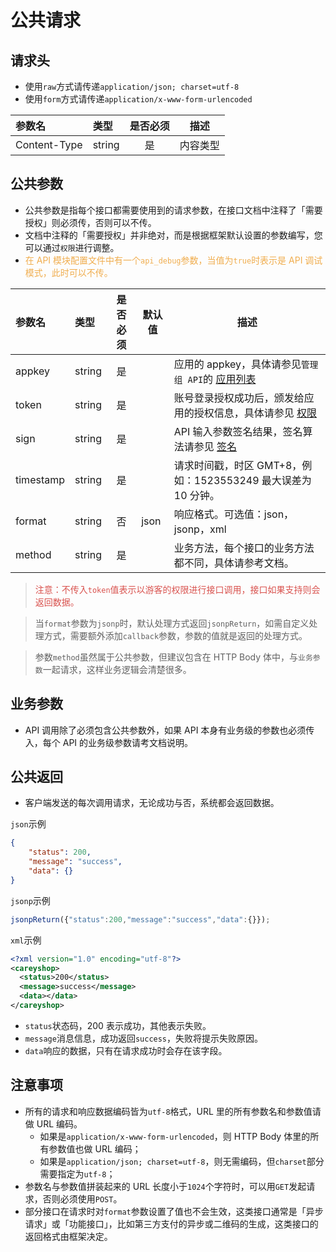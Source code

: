 # 公共请求

## 请求头
- 使用`raw`方式请传递`application/json; charset=utf-8`
- 使用`form`方式请传递`application/x-www-form-urlencoded`

|参数名|类型|是否必须|描述|
|:----|:-----|:---:|-----|
|Content-Type|string|是|内容类型|

## 公共参数
- 公共参数是指每个接口都需要使用到的请求参数，在接口文档中注释了「需要授权」则必须传，否则可以不传。
- 文档中注释的「需要授权」并非绝对，而是根据框架默认设置的参数编写，您可以通过`权限`进行调整。
- <span style="color:#f0ad4e">在 API 模块配置文件中有一个`api_debug`参数，当值为`true`时表示是 API 调试模式，此时可以不传。</span>

|参数名|类型|是否必须|默认值|描述|
|:----|:---|:-----:|-----|-----|
|appkey |string |是 | |应用的 appkey，具体请参见`管理组 API`的 [应用列表](https://olddoc.careyshop.cn/docs/admin_api/a-21523288726 "应用列表")|
|token |string |是 | |账号登录授权成功后，颁发给应用的授权信息，具体请参见 [权限](https://olddoc.careyshop.cn/docs/client_api/a-18991782559 "权限")|
|sign |string |是 | |API 输入参数签名结果，签名算法请参见 [签名](https://olddoc.careyshop.cn/docs/client_api/a-44381536327 "签名") |
|timestamp |string |是 | |请求时间戳，时区 GMT+8，例如：1523553249 最大误差为 10 分钟。 |
|format |string |否 |json |响应格式。可选值：json，jsonp，xml|
|method |string |是 | |业务方法，每个接口的业务方法都不同，具体请参考文档。|

> <span style="color:#d9534f">注意：不传入`token`值表示以游客的权限进行接口调用，接口如果支持则会返回数据。</span>

<p />

> 当`format`参数为`jsonp`时，默认处理方式返回`jsonpReturn`，如需自定义处理方式，需要额外添加`callback`参数，参数的值就是返回的处理方式。

<p />

> 参数`method`虽然属于公共参数，但建议包含在 HTTP Body 体中，与`业务参数`一起请求，这样业务逻辑会清楚很多。

## 业务参数
- API 调用除了必须包含公共参数外，如果 API 本身有业务级的参数也必须传入，每个 API 的业务级参数请考文档说明。

## 公共返回
- 客户端发送的每次调用请求，无论成功与否，系统都会返回数据。

`json`示例
```json
{
    "status": 200,
    "message": "success",
    "data": {}
}
```

`jsonp`示例
```javascript
jsonpReturn({"status":200,"message":"success","data":{}});
```

`xml`示例
```xml
<?xml version="1.0" encoding="utf-8"?>
<careyshop>
  <status>200</status>
  <message>success</message>
  <data></data>
</careyshop>
```

- `status`状态码，200 表示成功，其他表示失败。
- `message`消息信息，成功返回`success`，失败将提示失败原因。
- `data`响应的数据，只有在请求成功时会存在该字段。

## 注意事项
+ 所有的请求和响应数据编码皆为`utf-8`格式，URL 里的所有参数名和参数值请做 URL 编码。
	+ 如果是`application/x-www-form-urlencoded`，则 HTTP Body 体里的所有参数值也做 URL 编码；
	+ 如果是`application/json; charset=utf-8`，则无需编码，但`charset`部分需要指定为`utf-8`；
+ 参数名与参数值拼装起来的 URL 长度小于`1024`个字符时，可以用`GET`发起请求，否则必须使用`POST`。
+ 部分接口在请求时对`format`参数设置了值也不会生效，这类接口通常是「异步请求」或「功能接口」，比如第三方支付的异步或二维码的生成，这类接口的返回格式由框架决定。